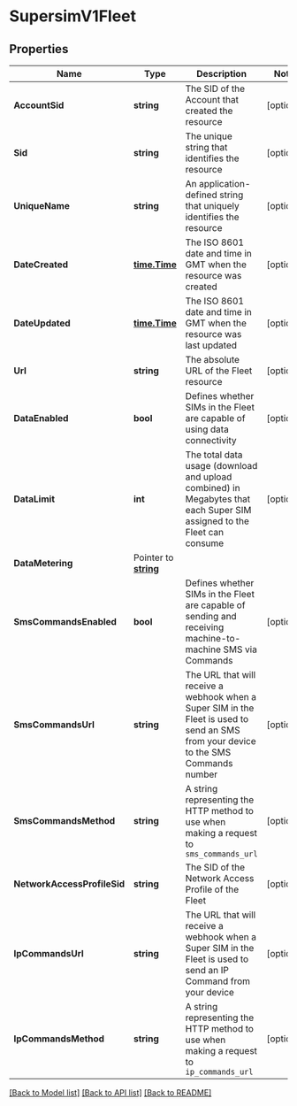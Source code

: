 # SupersimV1Fleet

## Properties

Name | Type | Description | Notes
------------ | ------------- | ------------- | -------------
**AccountSid** | **string** | The SID of the Account that created the resource |[optional] 
**Sid** | **string** | The unique string that identifies the resource |[optional] 
**UniqueName** | **string** | An application-defined string that uniquely identifies the resource |[optional] 
**DateCreated** | [**time.Time**](time.Time.md) | The ISO 8601 date and time in GMT when the resource was created |[optional] 
**DateUpdated** | [**time.Time**](time.Time.md) | The ISO 8601 date and time in GMT when the resource was last updated |[optional] 
**Url** | **string** | The absolute URL of the Fleet resource |[optional] 
**DataEnabled** | **bool** | Defines whether SIMs in the Fleet are capable of using data connectivity |[optional] 
**DataLimit** | **int** | The total data usage (download and upload combined) in Megabytes that each Super SIM assigned to the Fleet can consume |[optional] 
**DataMetering** | Pointer to [**string**](FleetEnumDataMetering.md) |  |
**SmsCommandsEnabled** | **bool** | Defines whether SIMs in the Fleet are capable of sending and receiving machine-to-machine SMS via Commands |[optional] 
**SmsCommandsUrl** | **string** | The URL that will receive a webhook when a Super SIM in the Fleet is used to send an SMS from your device to the SMS Commands number |[optional] 
**SmsCommandsMethod** | **string** | A string representing the HTTP method to use when making a request to `sms_commands_url` |[optional] 
**NetworkAccessProfileSid** | **string** | The SID of the Network Access Profile of the Fleet |[optional] 
**IpCommandsUrl** | **string** | The URL that will receive a webhook when a Super SIM in the Fleet is used to send an IP Command from your device |[optional] 
**IpCommandsMethod** | **string** | A string representing the HTTP method to use when making a request to `ip_commands_url` |[optional] 

[[Back to Model list]](../README.md#documentation-for-models) [[Back to API list]](../README.md#documentation-for-api-endpoints) [[Back to README]](../README.md)


